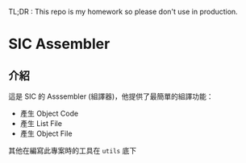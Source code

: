 TL;DR : This repo is my homework so please don't use in production.

# SIC Assembler
## 介紹
這是 SIC 的 Asssembler (組譯器)，他提供了最簡單的組譯功能：
- 產生 Object Code
- 產生 List File
- 產生 Object File

其他在編寫此專案時的工具在 `utils`  底下